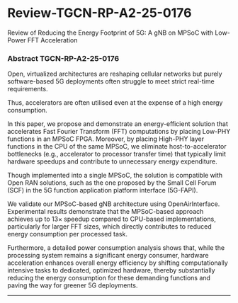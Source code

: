 # Review-TGCN-RP-A2-25-0176
Review of Reducing the Energy Footprint of 5G: A gNB on MPSoC with Low-Power FFT Acceleration

### Abstract TGCN-RP-A2-25-0176

Open, virtualized architectures are reshaping cellular networks but purely software-based 5G deployments often struggle to meet strict real-time requirements.

Thus, accelerators are often utilised even at the expense of a high energy consumption. 

In this paper, we propose and demonstrate an energy-efficient solution that accelerates Fast Fourier Transform (FFT) computations by placing Low-PHY functions in an MPSoC FPGA. Moreover, by placing High-PHY layer functions in the CPU of the same MPSoC, we eliminate host-to-accelerator bottlenecks (e.g., accelerator to processor transfer time) that typically limit hardware speedups and contribute to unnecessary energy expenditure.

Though implemented into a single MPSoC, the solution is compatible with Open RAN solutions, such as the one proposed by the Small Cell Forum (SCF) in the 5G function application platform interface (5G-FAPI). 

We validate our MPSoC-based gNB architecture using OpenAirInterface. Experimental results demonstrate that the MPSoC-based approach achieves up to 13× speedup compared to CPU-based implementations, particularly for larger FFT sizes, which directly contributes to reduced energy consumption per processed task.

Furthermore, a detailed power consumption analysis shows that, while the processing system remains a significant energy consumer, hardware acceleration enhances overall energy efficiency by shifting computationally intensive tasks to dedicated, optimized hardware, thereby substantially reducing the energy consumption for these demanding functions and paving the way for greener 5G deployments.

---
